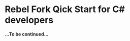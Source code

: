Rebel Fork Qick Start for C# developers
========================================

**...To be continued...**